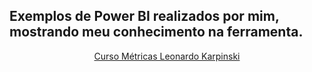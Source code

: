## Exemplos de Power BI realizados por mim, mostrando meu conhecimento na ferramenta.
<div align="center">
<a href="https://app.powerbi.com/view?r=eyJrIjoiNDQzOWU2YmEtMjY3MC00ZDgwLWIzNTItMzY4NGIwN2I4ZTExIiwidCI6IjBmMWQ0NDNmLWE3MTQtNDkyYS1iNmJjLTlmYjhjY2Q4NzA4NiJ9">Curso Métricas Leonardo Karpinski</a>
</div>
